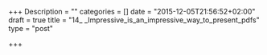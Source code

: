 +++
Description = ""
categories = []
date = "2015-12-05T21:56:52+02:00"
draft = true
title = "14_ _Impressive_is_an_impressive_way_to_present_pdfs"
type = "post"

+++

